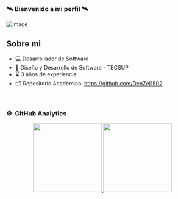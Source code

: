 ### 🛰️ Bienvenido a mi perfil 🛰️

![image](https://github.com/zunigadev/zunigadev/assets/141281372/0c8099b3-5ee7-4026-a8c1-11e072b0f1e9)


## Sobre mi

- 💻 Desarrollador de Software
- 📗 Diseño y Desarrollo de Software - TECSUP
- ⌛ 3 años de experiencia
- 🗂️ Repositorio Académico: https://github.com/DenZel1502
<br>

### ⚙️ &nbsp;GitHub Analytics

<p align="center">
<a href="https://github.com/zunigadev">
  <img height="180em" src="https://github-readme-stats-eight-theta.vercel.app/api?username=zunigadev&show_icons=true&theme=algolia&include_all_commits=true&count_private=true"/>
  <img height="180em" src="https://github-readme-stats-eight-theta.vercel.app/api/top-langs/?username=zunigadev&layout=compact&langs_count=8&theme=algolia"/>
</a>
</p>
